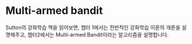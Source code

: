 # Multi-armed bandit

Sutton의 강화학습 책을 읽어보면, 챕터 1에서는 전반적인 강화학습 이론의 개론을 설명해주고, 챕터2에서는 Multi-armed Bandit이라는 알고리즘을 설명합니다. 